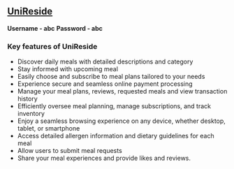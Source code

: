 ## [UniReside]('url')

**Username - abc**
**Password - abc**

### Key features of UniReside ###
- Discover daily meals with detailed descriptions and category
- Stay informed with upcoming meal
- Easily choose and subscribe to meal plans tailored to your needs
- Experience secure and seamless online payment processing
- Manage your meal plans, reviews, requested meals and view transaction history
- Efficiently oversee meal planning, manage subscriptions, and track inventory
- Enjoy a seamless browsing experience on any device, whether desktop, tablet, or smartphone
- Access detailed allergen information and dietary guidelines for each meal
-  Allow users to submit meal requests 
- Share your meal experiences and provide likes and reviews.
